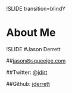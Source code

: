 !SLIDE transition=blindY
# About Me

!SLIDE
#Jason Derrett

##[jason@squeejee.com](jason@squeejee.com "Email me")

##Twitter: [@jdirt](http://twitter.com/jdirt "My Twitter page")

##Github: [jderrett](http://github.com/jderrett "My github page")

